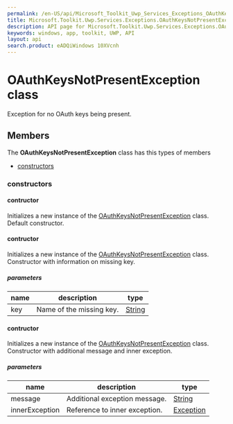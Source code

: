 ```yaml
---
permalink: /en-US/api/Microsoft_Toolkit_Uwp_Services_Exceptions_OAuthKeysNotPresentException.htm
title: Microsoft.Toolkit.Uwp.Services.Exceptions.OAuthKeysNotPresentException API 
description: API page for Microsoft.Toolkit.Uwp.Services.Exceptions.OAuthKeysNotPresentException
keywords: windows, app, toolkit, UWP, API
layout: api
search.product: eADQiWindows 10XVcnh
---
```



# OAuthKeysNotPresentException class

Exception for no OAuth keys being present.

## Members

The **OAuthKeysNotPresentException** class has this types of members

* [constructors](#constructors)

### constructors

#### contructor

Initializes a new instance of the [OAuthKeysNotPresentException](Microsoft_Toolkit_Uwp_Services_Exceptions_OAuthKeysNotPresentException.htm) class. Default constructor.



#### contructor

Initializes a new instance of the [OAuthKeysNotPresentException](Microsoft_Toolkit_Uwp_Services_Exceptions_OAuthKeysNotPresentException.htm) class. Constructor with information on missing key.

##### parameters



| name | description | type || --- | --- | --- || key | Name of the missing key. | [String](https://msdn.microsoft.com/library/windows/apps/System.String) |


#### contructor

Initializes a new instance of the [OAuthKeysNotPresentException](Microsoft_Toolkit_Uwp_Services_Exceptions_OAuthKeysNotPresentException.htm) class. Constructor with additional message and inner exception.

##### parameters



| name | description | type || --- | --- | --- || message | Additional exception message. | [String](https://msdn.microsoft.com/library/windows/apps/System.String) || innerException | Reference to inner exception. | [Exception](https://msdn.microsoft.com/library/windows/apps/System.Exception) |


